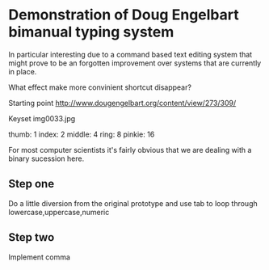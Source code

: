 # Demonstration of Doug Engelbart bimanual typing system

In particular interesting due to a command based text editing system that might prove to be an forgotten improvement over systems that are currently in place.

What effect make more convinient shortcut disappear?

Starting point
http://www.dougengelbart.org/content/view/273/309/

Keyset
img0033.jpg

thumb:  1
index:  2
middle: 4
ring:	8
pinkie: 16

For most computer scientists it's fairly obvious that we are dealing with a binary sucession here. 

## Step one 
Do a little diversion from the original prototype and use tab to loop through 
lowercase,uppercase,numeric

## Step two
Implement comma

